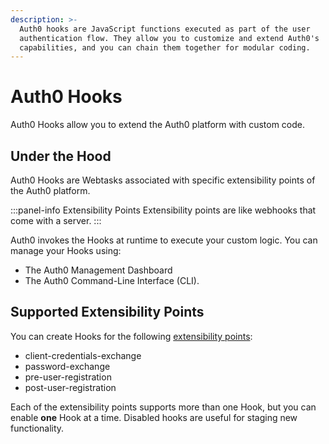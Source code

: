 ```yaml
---
description: >-
  Auth0 hooks are JavaScript functions executed as part of the user
  authentication flow. They allow you to customize and extend Auth0's
  capabilities, and you can chain them together for modular coding.
---
```


# Auth0 Hooks

Auth0 Hooks allow you to extend the Auth0 platform with custom code.

## Under the Hood

Auth0 Hooks are Webtasks associated with specific extensibility points of the Auth0 platform.

:::panel-info Extensibility Points
Extensibility points are like webhooks that come with a server.
:::

Auth0 invokes the Hooks at runtime to execute your custom logic. You can manage your Hooks using:

* The Auth0 Management Dashboard
* The Auth0 Command-Line Interface (CLI).

## Supported Extensibility Points

You can create Hooks for the following [extensibility points](/auth0-hooks/extensibility-points):

- client-credentials-exchange
- password-exchange
- pre-user-registration
- post-user-registration

Each of the extensibility points supports more than one Hook, but you can enable **one** Hook at a time. Disabled hooks are useful for staging new functionality.
